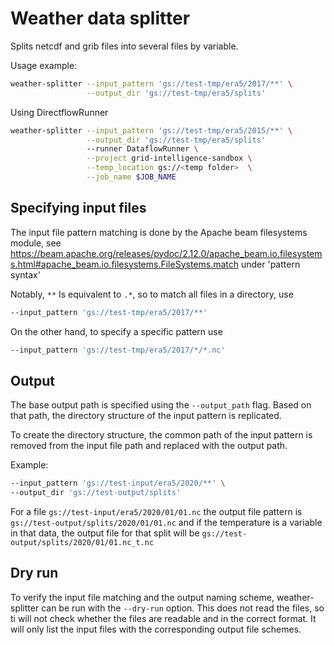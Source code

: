 # Weather data splitter

Splits netcdf and grib files into several files by variable.

Usage example:

```bash
weather-splitter --input_pattern 'gs://test-tmp/era5/2017/**' \
                 --output_dir 'gs://test-tmp/era5/splits'
```
Using DirectflowRunner
```bash
weather-splitter --input_pattern 'gs://test-tmp/era5/2015/**' \
                 --output_dir 'gs://test-tmp/era5/splits'
                 --runner DataflowRunner \
                 --project grid-intelligence-sandbox \
                 --temp_location gs://<temp folder>  \
                 --job_name $JOB_NAME
```

## Specifying input files
The input file pattern matching is done by the Apache beam filesystems module,
see https://beam.apache.org/releases/pydoc/2.12.0/apache_beam.io.filesystems.html#apache_beam.io.filesystems.FileSystems.match
under 'pattern syntax'

Notably, `**` Is equivalent to `.*`, so to match all files in a directory, use
```bash
--input_pattern 'gs://test-tmp/era5/2017/**'
```
On the other hand, to specify a specific pattern use
```bash
--input_pattern 'gs://test-tmp/era5/2017/*/*.nc'
```

## Output
The base output path is specified using the `--output_path` flag. Based on that path, 
the directory structure of the input pattern is replicated.

To create the directory structure, the common path of the input pattern is removed from the input file path and replaced with the output path.

Example:
```bash
--input_pattern 'gs://test-input/era5/2020/**' \
--output_dir 'gs://test-output/splits'
```
For a file `gs://test-input/era5/2020/01/01.nc` the output file pattern is 
`gs://test-output/splits/2020/01/01.nc` and if the temperature is a variable in that data,
the output file for that split will be `gs://test-output/splits/2020/01/01.nc_t.nc`

## Dry run
To verify the input file matching and the output naming scheme, weather-splitter can 
be run with the `--dry-run` option. This does not read the files, so ti will 
not check whether the files are readable and in the correct format. It will 
only list the input files with the corresponding output file schemes.
